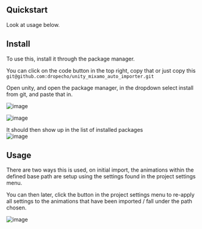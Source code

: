 ## Quickstart

Look at usage below.

## Install
To use this, install it through the package manager.

You can click on the code button in the top right, copy that or just copy this 
```git@github.com:dropecho/unity_mixamo_auto_importer.git```

Open unity, and open the package manager, in the dropdown select install from git, and paste that in.

![image](https://user-images.githubusercontent.com/316782/133017967-0cfd5087-bf10-4df3-87fe-cd46549edba8.png)

![image](https://user-images.githubusercontent.com/316782/133018219-fe062677-fe74-483b-a416-a82d81b8fc9d.png)

It should then show up in the list of installed packages  
![image](https://user-images.githubusercontent.com/316782/137644044-db040f69-27aa-476c-ac6b-cea32bae5315.png)


## Usage

There are two ways this is used, on initial import, the animations within the defined base path are setup using the settings found in the project settings menu.

You can then later, click the button in the project settings menu to re-apply all settings to the animations that have been imported / fall under the path chosen.

![image](https://user-images.githubusercontent.com/316782/137644122-a2580c57-d77b-429c-8068-39705e61ca36.png)

